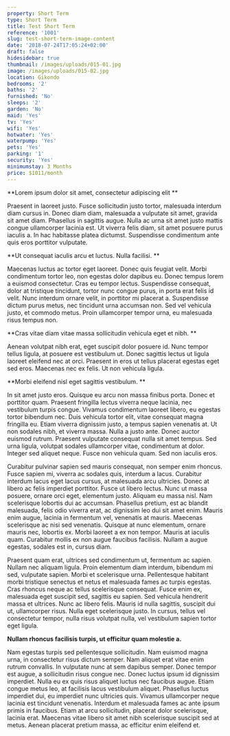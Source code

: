 ```yaml
---
property: Short Term
type: Short Term
title: Test Short Term
reference: '1001'
slug: test-short-term-image-content
date: '2018-07-24T17:05:24+02:00'
draft: false
hidesidebar: true
thumbnail: /images/uploads/015-01.jpg
image: /images/uploads/015-02.jpg
location: Gikondo
bedrooms: '2'
baths: '2'
furnished: 'No'
sleeps: '2'
garden: 'No'
maid: 'Yes'
tv: 'Yes'
wifi: 'Yes'
hotwater: 'Yes'
waterpump: 'Yes'
pets: 'Yes'
parking: '1'
security: 'Yes'
minimumstay: 3 Months
price: $1011/month
---
```





**Lorem ipsum dolor sit amet, consectetur adipiscing elit **

Praesent in laoreet justo. Fusce sollicitudin justo tortor, malesuada interdum diam cursus in. Donec diam diam, malesuada a vulputate sit amet, gravida sit amet diam. Phasellus in sagittis augue. Nulla ac urna sit amet justo mattis congue ullamcorper lacinia est. Ut viverra felis diam, sit amet posuere purus iaculis a. In hac habitasse platea dictumst. Suspendisse condimentum ante quis eros porttitor vulputate.



**Ut consequat iaculis arcu et luctus. Nulla facilisi. **

Maecenas luctus ac tortor eget laoreet. Donec quis feugiat velit. Morbi condimentum tortor leo, non egestas dolor dapibus eu. Donec tempus lorem a euismod consectetur. Cras eu tempor lectus. Suspendisse consequat, dolor at tristique tincidunt, tortor nunc congue purus, in porta erat felis id velit. Nunc interdum ornare velit, in porttitor mi placerat a. Suspendisse dictum purus metus, nec tincidunt urna accumsan non. Sed vel vehicula justo, et commodo metus. Proin ullamcorper tempor urna, eu malesuada risus tempus non.



**Cras vitae diam vitae massa sollicitudin vehicula eget et nibh. **

Aenean volutpat nibh erat, eget suscipit dolor posuere id. Nunc tempor tellus ligula, at posuere est vestibulum ut. Donec sagittis lectus ut ligula laoreet eleifend nec at orci. Praesent in eros ut tellus placerat egestas eget sed eros. Maecenas nec ex felis. Ut non vehicula ligula.



**Morbi eleifend nisl eget sagittis vestibulum. **

In sit amet justo eros. Quisque eu arcu non massa finibus porta. Donec et porttitor quam. Praesent fringilla lectus viverra neque lacinia, nec vestibulum turpis congue. Vivamus condimentum laoreet libero, eu egestas tortor bibendum nec. Duis vehicula tortor elit, vitae consequat magna fringilla eu. Etiam viverra dignissim justo, a tempus sapien venenatis at. Ut non sodales nibh, et viverra massa. Nulla a justo ante. Donec auctor euismod rutrum. Praesent vulputate consequat nulla sit amet tempus. Sed urna ligula, volutpat sodales ullamcorper vitae, condimentum at dolor. Integer sed aliquet neque. Fusce non vehicula quam. Sed non iaculis eros.



Curabitur pulvinar sapien sed mauris consequat, non semper enim rhoncus. Fusce sapien mi, viverra ac sodales quis, interdum a lacus. Curabitur interdum lacus eget lacus cursus, at malesuada arcu ultricies. Donec at libero ac felis imperdiet porttitor. Fusce ut libero lectus. Nunc ut massa posuere, ornare orci eget, elementum justo. Aliquam eu massa nisl. Nam scelerisque lobortis dui ac accumsan. Phasellus pretium, est ac blandit malesuada, felis odio viverra erat, ac dignissim leo dui sit amet enim. Mauris enim augue, lacinia in fermentum vel, venenatis at mauris. Maecenas scelerisque ac nisi sed venenatis. Quisque at nunc elementum, ornare mauris nec, lobortis ex. Morbi laoreet a ex non tempor. Mauris at iaculis quam. Curabitur mollis ex non augue faucibus facilisis. Nullam a augue egestas, sodales est in, cursus diam.



Praesent quam erat, ultrices sed condimentum ut, fermentum ac sapien. Nullam nec aliquam ligula. Proin elementum diam interdum, bibendum mi sed, vulputate sapien. Morbi et scelerisque urna. Pellentesque habitant morbi tristique senectus et netus et malesuada fames ac turpis egestas. Cras rhoncus neque ac tellus scelerisque consequat. Fusce enim ex, malesuada eget suscipit sed, sagittis eu sapien. Sed vehicula hendrerit massa et ultrices. Nunc ac libero felis. Mauris id nulla sagittis, suscipit dui ut, ullamcorper risus. Nulla eget scelerisque justo. In cursus, tellus vel consectetur tempor, nulla risus volutpat nulla, vel vestibulum sapien tortor eget ligula.



**Nullam rhoncus facilisis turpis, ut efficitur quam molestie a.**

Nam egestas turpis sed pellentesque sollicitudin. Nam euismod magna urna, in consectetur risus dictum semper. Nam aliquet erat vitae enim rutrum convallis. In vulputate nunc at sem dapibus semper. Donec tempor est augue, a sollicitudin risus congue nec. Donec luctus ipsum id dignissim imperdiet. Nulla eu ex quis risus aliquet luctus nec faucibus augue. Etiam congue metus leo, at facilisis lacus vestibulum aliquet. Phasellus luctus imperdiet dui, eu imperdiet nunc ultricies quis. Vivamus ullamcorper neque lacinia est tincidunt venenatis. Interdum et malesuada fames ac ante ipsum primis in faucibus. Etiam at arcu sollicitudin, placerat dolor scelerisque, lacinia erat. Maecenas vitae libero sit amet nibh scelerisque suscipit sed at metus. Aenean placerat pretium massa, ac efficitur enim eleifend et.
